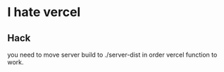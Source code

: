 # I hate vercel

## Hack

you need to move server build to ./server-dist in order vercel function to work.
